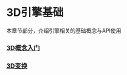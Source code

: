 # 3D引擎基础

本章节部分，介绍引擎相关的基础概念与API使用

### [3D概念入门](./beginner/readme.md)

###  [3D变换](./Transform/readme.md)